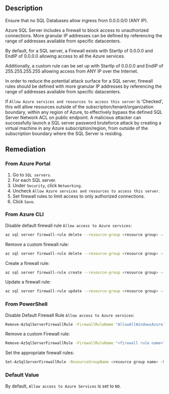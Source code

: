 ## Description

Ensure that no SQL Databases allow ingress from 0.0.0.0/0 (ANY IP).

Azure SQL Server includes a firewall to block access to unauthorized connections. More granular IP addresses can be defined by referencing the range of addresses available from specific datacenters.

By default, for a SQL server, a Firewall exists with StartIp of 0.0.0.0 and EndIP of 0.0.0.0 allowing access to all the Azure services.

Additionally, a custom rule can be set up with StartIp of 0.0.0.0 and EndIP of 255.255.255.255 allowing access from ANY IP over the Internet.

In order to reduce the potential attack surface for a SQL server, firewall rules should be defined with more granular IP addresses by referencing the range of addresses available from specific datacenters.

If `Allow Azure services and resources to access this server` is 'Checked', this will allow resources outside of the subscription/tenant/organization boundary, within any region of Azure, to effectively bypass the defined SQL Server Network ACL on public endpoint. A malicious attacker can successfully launch a SQL server password bruteforce attack by creating a virtual machine in any Azure subscription/region, from outside of the subscription boundary where the SQL Server is residing.

## Remediation

### From Azure Portal

1. Go to `SQL servers`.
2. For each SQL server.
3. Under `Security`, click `Networking`.
4. Uncheck `Allow Azure services and resources to access this server`.
5. Set firewall rules to limit access to only authorized connections.
6. Click `Save`.

### From Azure CLI

Disable default firewall rule `Allow access to Azure services`:

```bash
az sql server firewall-rule delete --resource-group <resource group> --server <sql server name> --name "AllowAllWindowsAzureIps"
```

Remove a custom firewall rule:

```bash
az sql server firewall-rule delete --resource-group <resource group> --server <sql server name> --name <firewall rule name>
```

Create a firewall rule:

```bash
az sql server firewall-rule create --resource-group <resource group> --server <sql server name> --name <firewall rule name> --start-ip-address "<IP Address other than 0.0.0.0>" --end-ip-address "<IP Address other than 0.0.0.0 or 255.255.255.255>"
```

Update a firewall rule:

```bash
az sql server firewall-rule update --resource-group <resource group> --server <sql server name> --name <firewall rule name> --start-ip-address "<IP Address other than 0.0.0.0>" --end-ip-address "<IP Address other than 0.0.0.0 or 255.255.255.255>"
```

### From PowerShell

Disable Default Firewall Rule `Allow access to Azure services`:

```bash
Remove-AzSqlServerFirewallRule -FirewallRuleName "AllowAllWindowsAzureIps" -ResourceGroupName <resource group name> -ServerName <server name>
```

Remove a custom Firewall rule:

```bash
Remove-AzSqlServerFirewallRule -FirewallRuleName "<firewall rule name>" -ResourceGroupName <resource group name> -ServerName <server name>
```

Set the appropriate firewall rules:

```bash
Set-AzSqlServerFirewallRule -ResourceGroupName <resource group name> -ServerName <server name> -FirewallRuleName "<firewall rule name>" -StartIpAddress "<IP Address other than 0.0.0.0>" -EndIpAddress "<IP Address other than 0.0.0.0 or 255.255.255.255>"
```

### Default Value

By default, `Allow access to Azure Services` is set to `NO`.
